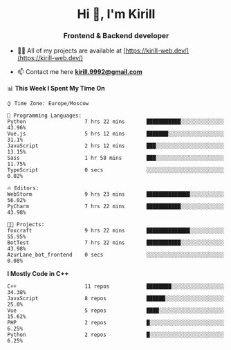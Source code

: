 <h1 align="center">Hi 👋, I'm Kirill</h1>
<h3 align="center">Frontend & Backend developer</h3>

- 👨‍💻 All of my projects are available at [https://kirill-web.dev/](https://kirill-web.dev/)

- 📫 Contact me here **kirill.9992@gmail.com**











<!--START_SECTION:waka-->
📊 **This Week I Spent My Time On** 

```text
⌚︎ Time Zone: Europe/Moscow

💬 Programming Languages: 
Python                   7 hrs 22 mins       ███████████░░░░░░░░░░░░░░   43.96% 
Vue.js                   5 hrs 12 mins       ███████░░░░░░░░░░░░░░░░░░   31.1% 
JavaScript               2 hrs 12 mins       ███░░░░░░░░░░░░░░░░░░░░░░   13.15% 
Sass                     1 hr 58 mins        ███░░░░░░░░░░░░░░░░░░░░░░   11.75% 
TypeScript               0 secs              ░░░░░░░░░░░░░░░░░░░░░░░░░   0.02%

🔥 Editors: 
WebStorm                 9 hrs 23 mins       ██████████████░░░░░░░░░░░   56.02% 
PyCharm                  7 hrs 22 mins       ███████████░░░░░░░░░░░░░░   43.98%

🐱‍💻 Projects: 
foxcraft                 9 hrs 22 mins       ██████████████░░░░░░░░░░░   55.95% 
BotTest                  7 hrs 22 mins       ███████████░░░░░░░░░░░░░░   43.98% 
AzurLane_bot_frontend    0 secs              ░░░░░░░░░░░░░░░░░░░░░░░░░   0.08%

```

**I Mostly Code in C++** 

```text
C++                      11 repos            ████████░░░░░░░░░░░░░░░░░   34.38% 
JavaScript               8 repos             ██████░░░░░░░░░░░░░░░░░░░   25.0% 
Vue                      5 repos             ████░░░░░░░░░░░░░░░░░░░░░   15.62% 
PHP                      2 repos             █░░░░░░░░░░░░░░░░░░░░░░░░   6.25% 
Python                   2 repos             █░░░░░░░░░░░░░░░░░░░░░░░░   6.25%

```



<!--END_SECTION:waka-->
